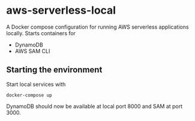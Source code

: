 # aws-serverless-local

A Docker compose configuration for running AWS serverless applications locally. Starts containers for

* DynamoDB
* AWS SAM CLI

## Starting the environment

Start local services with

```docker-compose up```

DynamoDB should now be available at local port 8000 and SAM at port 3000.
